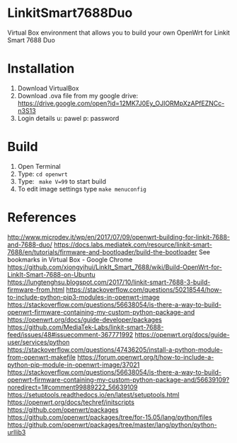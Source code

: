 # LinkitSmart7688Duo
Virtual Box environment that allows you to build your own OpenWrt for Linkit Smart 7688 Duo

# Installation 
1. Download VirtualBox
2. Download .ova file from my google drive: https://drive.google.com/open?id=12MK7J0Ey_OJIORMpXzAPfEZNCc-n3S13
3. Login details u: pawel p: password

# Build
1. Open Terminal
2. Type: ``` cd openwrt ```
3. Type: ``` make V=99``` to start build
4. To edit image settings type ```make menuconfig```

# References 
http://www.microdev.it/wp/en/2017/07/09/openwrt-building-for-linkit-7688-and-7688-duo/
https://docs.labs.mediatek.com/resource/linkit-smart-7688/en/tutorials/firmware-and-bootloader/build-the-bootloader
See bookmarks in Virtual Box - Google Chrome
https://github.com/xiongyihui/LinkIt_Smart_7688/wiki/Build-OpenWrt-for-LinkIt-Smart-7688-on-Ubuntu
https://lungtenghsu.blogspot.com/2017/10/linkit-smart-7688-3-build-firmware-from.html
https://stackoverflow.com/questions/50218544/how-to-include-python-pip3-modules-in-openwrt-image
https://stackoverflow.com/questions/56638054/is-there-a-way-to-build-openwrt-firmware-containing-my-custom-python-package-and
https://openwrt.org/docs/guide-developer/packages
https://github.com/MediaTek-Labs/linkit-smart-7688-feed/issues/48#issuecomment-367771992
https://openwrt.org/docs/guide-user/services/python
https://stackoverflow.com/questions/47436205/install-a-python-module-from-openwrt-makefile
https://forum.openwrt.org/t/how-to-include-a-python-pip-module-in-openwrt-image/37021
https://stackoverflow.com/questions/56638054/is-there-a-way-to-build-openwrt-firmware-containing-my-custom-python-package-and/56639109?noredirect=1#comment99889222_56639109
https://setuptools.readthedocs.io/en/latest/setuptools.html
https://openwrt.org/docs/techref/initscripts
https://github.com/openwrt/packages
https://github.com/openwrt/packages/tree/for-15.05/lang/python/files
https://github.com/openwrt/packages/tree/master/lang/python/python-urllib3


